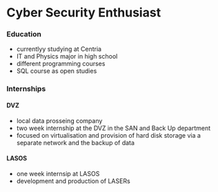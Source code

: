 # Cyber Security Enthusiast

### Education
- currentlyy studying at Centria
- IT and Physics major in high school
- different programming courses
- SQL course as open studies

### Internships
#### DVZ
- local data prosseing company
- two week internship at the DVZ in the SAN and Back Up department
- focused on virtualisation and provision of hard disk storage via a separate network and the backup of data
#### LASOS
-  one week internsip at LASOS
-  development and production of LASERs
